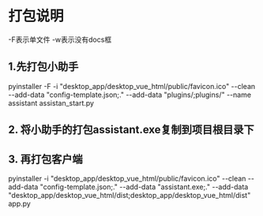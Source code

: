 # 打包说明
-F表示单文件
-w表示没有docs框

## 1.先打包小助手

pyinstaller -F -i "desktop_app/desktop_vue_html/public/favicon.ico" --clean --add-data "config-template.json;."  --add-data "plugins/;plugins/" --name assistant assistan_start.py

## 2. 将小助手的打包assistant.exe复制到项目根目录下

## 3. 再打包客户端

pyinstaller -i "desktop_app/desktop_vue_html/public/favicon.ico" --clean --add-data "config-template.json;."  --add-data "assistant.exe;." --add-data "desktop_app/desktop_vue_html/dist;desktop_app/desktop_vue_html/dist" app.py

